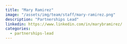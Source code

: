 ```yaml
---
title: "Mary Ramirez"
image: "/assets/img/team/staff/mary-ramirez.png"
description: "Partnerships Lead"
linkedin: https://www.linkedin.com/in/marybramirez/
categories:
  - partnerships-lead
---
```

